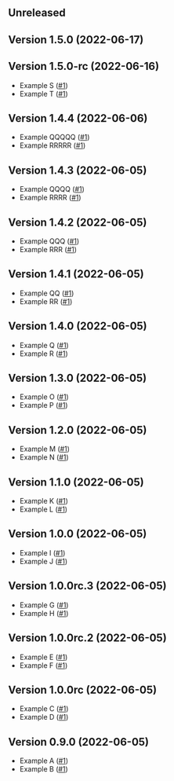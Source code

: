 ## Unreleased

## Version 1.5.0 (2022-06-17)

## Version 1.5.0-rc (2022-06-16)

- Example S
  ([#1](https://github.com/trask/repository-template/pull/1))
- Example T
  ([#1](https://github.com/trask/repository-template/pull/1))

## Version 1.4.4 (2022-06-06)

- Example QQQQQ
  ([#1](https://github.com/trask/repository-template/pull/1))
- Example RRRRR
  ([#1](https://github.com/trask/repository-template/pull/1))

## Version 1.4.3 (2022-06-05)

- Example QQQQ
  ([#1](https://github.com/trask/repository-template/pull/1))
- Example RRRR
  ([#1](https://github.com/trask/repository-template/pull/1))

## Version 1.4.2 (2022-06-05)

- Example QQQ
  ([#1](https://github.com/trask/repository-template/pull/1))
- Example RRR
  ([#1](https://github.com/trask/repository-template/pull/1))

## Version 1.4.1 (2022-06-05)

- Example QQ
  ([#1](https://github.com/trask/repository-template/pull/1))
- Example RR
  ([#1](https://github.com/trask/repository-template/pull/1))

## Version 1.4.0 (2022-06-05)

- Example Q
  ([#1](https://github.com/trask/repository-template/pull/1))
- Example R
  ([#1](https://github.com/trask/repository-template/pull/1))

## Version 1.3.0 (2022-06-05)

- Example O
  ([#1](https://github.com/trask/repository-template/pull/1))
- Example P
  ([#1](https://github.com/trask/repository-template/pull/1))

## Version 1.2.0 (2022-06-05)

- Example M
  ([#1](https://github.com/trask/repository-template/pull/1))
- Example N
  ([#1](https://github.com/trask/repository-template/pull/1))

## Version 1.1.0 (2022-06-05)

- Example K
  ([#1](https://github.com/trask/repository-template/pull/1))
- Example L
  ([#1](https://github.com/trask/repository-template/pull/1))

## Version 1.0.0 (2022-06-05)

- Example I
  ([#1](https://github.com/trask/repository-template/pull/1))
- Example J
  ([#1](https://github.com/trask/repository-template/pull/1))

## Version 1.0.0rc.3 (2022-06-05)

- Example G
  ([#1](https://github.com/trask/repository-template/pull/1))
- Example H
  ([#1](https://github.com/trask/repository-template/pull/1))

## Version 1.0.0rc.2 (2022-06-05)

- Example E
  ([#1](https://github.com/trask/repository-template/pull/1))
- Example F
  ([#1](https://github.com/trask/repository-template/pull/1))

## Version 1.0.0rc (2022-06-05)

- Example C
  ([#1](https://github.com/trask/repository-template/pull/1))
- Example D
  ([#1](https://github.com/trask/repository-template/pull/1))

## Version 0.9.0 (2022-06-05)

- Example A
  ([#1](https://github.com/trask/repository-template/pull/1))
- Example B
  ([#1](https://github.com/trask/repository-template/pull/1))
